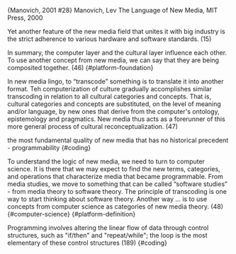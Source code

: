 ﻿{Manovich, 2001 #28}
Manovich, Lev The Language of New Media, MIT Press, 2000

Yet another feature of the new media field that unites it with big industry is the strict adherence to various hardware and software standards. (15)

In summary, the computer layer and the cultural layer influence each other. To use another concept from new media, we can say that they are being composited together. (46) {#platform-foundation}

In new media lingo, to “transcode” something is to translate it into another format. Teh computerization of culture gradually accomplishes similar transcoding in relation to all cultural categories and concepts. That is, cultural categories and concepts are substituted, on the level of meaning and/or language, by new ones that derive from the computer's ontology, epistemology and pragmatics. New media thus acts as a forerunner of this more general process of cultural reconceptualization. (47)

the most fundamental quality of new media that has no historical precedent - programmability {#coding}

To understand the logic of new media, we need to turn to computer science. It is there that we may expect to find the new terms, categories, and operations that characterize media that became programmable. From media studies, we move to something that can be called “software studies” - from media theory to software theory. The principle of transcoding is one way to start thinking about software theory. Another way ... is to use concepts from computer science as categories of new media theory. (48)  {#computer-science} {#platform-definition}

Programming involves altering the linear flow of data through control structures, such as "if/then" and "repeat/while"; the loop is the most elementary of these control structures (189) {#coding}
